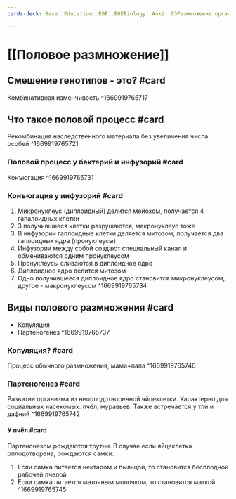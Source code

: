 ```yaml
---
cards-deck: Base::Education::EGE::EGEBiology::Anki::03Размножение организмов

---
```


# [[Половое размножение]] 

## Смешение генотипов - это? #card 
Комбинативная изменчивость
^1669919765717

## Что такое половой процесс #card 
Рекомбинация наследственного материала без увеличения числа особей
^1669919765721

### Половой процесс у бактерий и инфузорий #card
Конъюгация
^1669919765731

### Конъюгация у инфузорий #card 
1. Микронуклеус (диплоидный) делится мейозом, получается 4 гапалоидных клетки
2. 3 получившиеся клетки разрушаются, макронуклеус тоже
3. В инфузории гаплоидные клетки деляется митозом, получается два гаплоидных ядра (пронуклеусы)
4. Инфузории между собой создают специальный канал и обмениваются одним пронуклеусом
5. Пронуклеусы сливаются в диплоидное ядро
6. Диплоидное ядро делится митозом 
7. Одно получившееся диплоидное ядро становится микронуклеусом, другое - макронуклеусом
^1669919765734

## Виды полового размножения #card 
- Копуляция
- Партеногенез
^1669919765737

### Копуляция? #card 
Процесс обычного размножения, мама+папа
^1669919765740

### Партеногенез #card 
Развитие организма из неоплодотворенной яйцеклетки. Характерно для социальных насекомых: пчёл, муравьев. Также встречается у тли и дафний
^1669919765742

#### У пчёл #card 
Партенонезом рождаются трутни. В случае если яйцеклетка оплодотворена, рождаются самки:
1. Если самка питается нектаром и пыльцой, то становится бесплодной рабочей пчелой
2. Если самка питается маточным молочком, то становится маткой
^1669919765745

